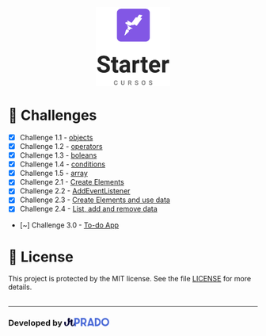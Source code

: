 <div align="center">
    <img alt="Starter" src=".github/logo_starter.png" width="150px" />
</div>

# :rocket: Challenges

- [x] Challenge 1.1 - [objects](src/challenge_1-1)
- [x] Challenge 1.2 - [operators](src/challenge_1-2)
- [x] Challenge 1.3 - [boleans](src/challenge_1-3)
- [x] Challenge 1.4 - [conditions](src/challenge_1-4)
- [x] Challenge 1.5 - [array](src/challenge_1-5)
- [x] Challenge 2.1 - [Create Elements](src/challenge_2-1)
- [x] Challenge 2.2 - [AddEventListener](src/challenge_2-2)
- [x] Challenge 2.3 - [Create Elements and use data](src/challenge_2-3)
- [x] Challenge 2.4 - [List, add and remove data](src/challenge_2-4)
- [~] Challenge 3.0 - [To-do App](src/challenge_3-0)

# :memo: License

This project is protected by the MIT license. See the file [LICENSE](/LICENSE) for more details.

<div style="margin: 30px;"></div>

---

### **Developed by** [<img alt="Logo RPrado" src="https://raw.githubusercontent.com/rpradosilva/rpradosilva/master/.github/logo-rprado.png" width="91px" />](http://rprado.design)
